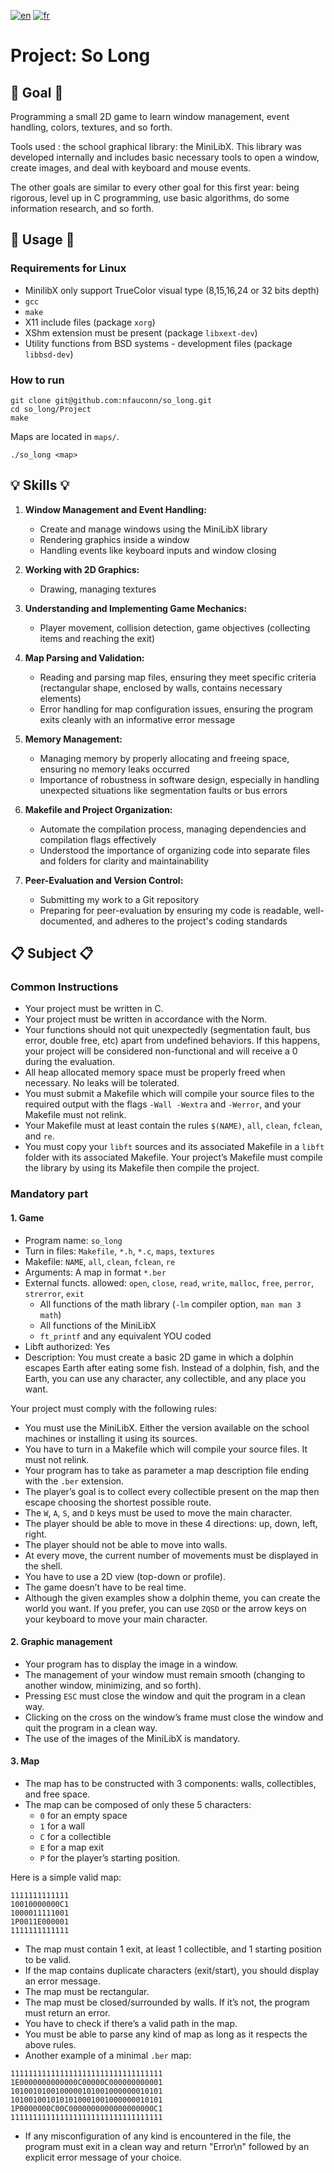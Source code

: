 [![en](https://img.shields.io/badge/lang-en-pink.svg)](https://github.com/nfauconn/so_long/blob/master/README.md)
[![fr](https://img.shields.io/badge/lang-fr-purple.svg)](https://github.com/nfauconn/so_long/blob/master/README.fr.md)

# Project: So Long

## 🏁 Goal 🏁

Programming a small 2D game to learn window management, event handling, colors, textures, and so forth.

Tools used : the school graphical library: the MiniLibX. This library was developed internally and includes basic necessary tools to open a window, create images, and deal with keyboard and mouse events.

The other goals are similar to every other goal for this first year: being rigorous, level up in C programming, use basic algorithms, do some information research, and so forth.

## 🚀 Usage 🚀

### Requirements for Linux

- MinilibX only support TrueColor visual type (8,15,16,24 or 32 bits depth)
- `gcc`
- `make`
- X11 include files (package `xorg`)
- XShm extension must be present (package `libxext-dev`)
- Utility functions from BSD systems - development files (package `libbsd-dev`)

### How to run

```shell
git clone git@github.com:nfauconn/so_long.git
cd so_long/Project
make
```

Maps are located in `maps/`.
```shell
./so_long <map>
```

## 💡 Skills 💡

1. **Window Management and Event Handling:**
   - Create and manage windows using the MiniLibX library
   - Rendering graphics inside a window
   - Handling events like keyboard inputs and window closing

2. **Working with 2D Graphics:**
   - Drawing, managing textures

3. **Understanding and Implementing Game Mechanics:**
   - Player movement, collision detection, game objectives (collecting items and reaching the exit)

4. **Map Parsing and Validation:**
   - Reading and parsing map files, ensuring they meet specific criteria (rectangular shape, enclosed by walls, contains necessary elements)
   - Error handling for map configuration issues, ensuring the program exits cleanly with an informative error message

5. **Memory Management:**
   - Managing memory by properly allocating and freeing space, ensuring no memory leaks occurred
   - Importance of robustness in software design, especially in handling unexpected situations like segmentation faults or bus errors

6. **Makefile and Project Organization:**
   - Automate the compilation process, managing dependencies and compilation flags effectively
   - Understood the importance of organizing code into separate files and folders for clarity and maintainability

7. **Peer-Evaluation and Version Control:**
   - Submitting my work to a Git repository
   - Preparing for peer-evaluation by ensuring my code is readable, well-documented, and adheres to the project's coding standards

## 📋 Subject 📋


### Common Instructions

- Your project must be written in C.
- Your project must be written in accordance with the Norm. 
- Your functions should not quit unexpectedly (segmentation fault, bus error, double free, etc) apart from undefined behaviors. If this happens, your project will be considered non-functional and will receive a 0 during the evaluation.
- All heap allocated memory space must be properly freed when necessary. No leaks will be tolerated.
- You must submit a Makefile which will compile your source files to the required output with the flags `-Wall -Wextra` and `-Werror`, and your Makefile must not relink.
- Your Makefile must at least contain the rules `$(NAME)`, `all`, `clean`, `fclean`, and `re`.
- You must copy your `libft` sources and its associated Makefile in a `libft` folder with its associated Makefile. Your project’s Makefile must compile the library by using its Makefile then compile the project.

### Mandatory part

#### 1. Game

- Program name: `so_long`
- Turn in files: `Makefile`, `*.h`, `*.c`, `maps`, `textures`
- Makefile: `NAME`, `all`, `clean`, `fclean`, `re`
- Arguments: A map in format `*.ber`
- External functs. allowed: `open`, `close`, `read`, `write`, `malloc`, `free`, `perror`, `strerror`, `exit`
  - All functions of the math library (`-lm` compiler option, `man man 3 math`)
  - All functions of the MiniLibX
  - `ft_printf` and any equivalent YOU coded
- Libft authorized: Yes
- Description: You must create a basic 2D game in which a dolphin escapes Earth after eating some fish. Instead of a dolphin, fish, and the Earth, you can use any character, any collectible, and any place you want.

Your project must comply with the following rules:

- You must use the MiniLibX. Either the version available on the school machines or installing it using its sources.
- You have to turn in a Makefile which will compile your source files. It must not relink.
- Your program has to take as parameter a map description file ending with the `.ber` extension.
- The player’s goal is to collect every collectible present on the map then escape choosing the shortest possible route.
- The `W`, `A`, `S`, and `D` keys must be used to move the main character.
- The player should be able to move in these 4 directions: up, down, left, right.
- The player should not be able to move into walls.
- At every move, the current number of movements must be displayed in the shell.
- You have to use a 2D view (top-down or profile).
- The game doesn’t have to be real time.
- Although the given examples show a dolphin theme, you can create the world you want. If you prefer, you can use `ZQSD` or the arrow keys on your keyboard to move your main character.

#### 2. Graphic management

- Your program has to display the image in a window.
- The management of your window must remain smooth (changing to another window, minimizing, and so forth).
- Pressing `ESC` must close the window and quit the program in a clean way.
- Clicking on the cross on the window’s frame must close the window and quit the program in a clean way.
- The use of the images of the MiniLibX is mandatory.

#### 3. Map

- The map has to be constructed with 3 components: walls, collectibles, and free space.
- The map can be composed of only these 5 characters:
  - `0` for an empty space
  - `1` for a wall
  - `C` for a collectible
  - `E` for a map exit
  - `P` for the player’s starting position.

Here is a simple valid map:
```
1111111111111
10010000000C1
1000011111001
1P0011E000001
1111111111111
```

- The map must contain 1 exit, at least 1 collectible, and 1 starting position to be valid.
- If the map contains duplicate characters (exit/start), you should display an error message.
- The map must be rectangular.
- The map must be closed/surrounded by walls. If it’s not, the program must return an error.
- You have to check if there’s a valid path in the map.
- You must be able to parse any kind of map as long as it respects the above rules.
- Another example of a minimal `.ber` map:

```
1111111111111111111111111111111111
1E0000000000000C00000C000000000001
1010010100100000101001000000010101
1010010010101010001001000000010101
1P0000000C00C0000000000000000000C1
1111111111111111111111111111111111
```

- If any misconfiguration of any kind is encountered in the file, the program must exit in a clean way and return "Error\n" followed by an explicit error message of your choice.
